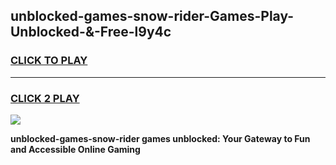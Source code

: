 
## unblocked-games-snow-rider-Games-Play-Unblocked-&-Free-l9y4c
<h3>
<a href="https://premium76.site?title=unblocked-games-snow-rider&ref=24A">CLICK TO PLAY</a></h3>
<hr>

<h3>
<a href="https://premium76.site?title=unblocked-games-snow-rider&ref=24A">CLICK 2 PLAY</a>
  
</h3>

<a href="https://premium76.site?title=unblocked-games-snow-rider&ref=24A"><img src="https://clearcache.store/games.png"></a>


**unblocked-games-snow-rider games unblocked: Your Gateway to Fun and Accessible Online Gaming**
